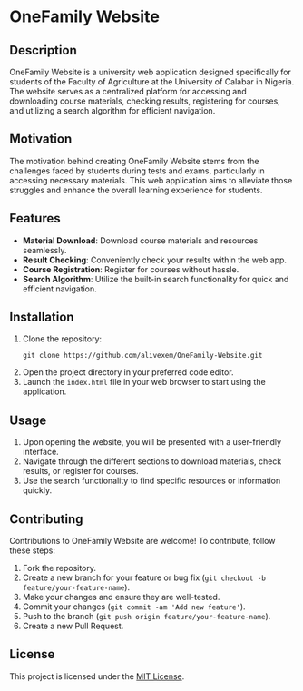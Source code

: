 

# OneFamily Website

## Description
OneFamily Website is a university web application designed specifically for students of the Faculty of Agriculture at the University of Calabar in Nigeria. The website serves as a centralized platform for accessing and downloading course materials, checking results, registering for courses, and utilizing a search algorithm for efficient navigation.

## Motivation
The motivation behind creating OneFamily Website stems from the challenges faced by students during tests and exams, particularly in accessing necessary materials. This web application aims to alleviate those struggles and enhance the overall learning experience for students.

## Features
- **Material Download**: Download course materials and resources seamlessly.
- **Result Checking**: Conveniently check your results within the web app.
- **Course Registration**: Register for courses without hassle.
- **Search Algorithm**: Utilize the built-in search functionality for quick and efficient navigation.

## Installation
1. Clone the repository:
   ```
   git clone https://github.com/alivexem/OneFamily-Website.git
   ```
2. Open the project directory in your preferred code editor.
3. Launch the `index.html` file in your web browser to start using the application.

## Usage
1. Upon opening the website, you will be presented with a user-friendly interface.
2. Navigate through the different sections to download materials, check results, or register for courses.
3. Use the search functionality to find specific resources or information quickly.

## Contributing
Contributions to OneFamily Website are welcome! To contribute, follow these steps:
1. Fork the repository.
2. Create a new branch for your feature or bug fix (`git checkout -b feature/your-feature-name`).
3. Make your changes and ensure they are well-tested.
4. Commit your changes (`git commit -am 'Add new feature'`).
5. Push to the branch (`git push origin feature/your-feature-name`).
6. Create a new Pull Request.

## License
This project is licensed under the [MIT License](LICENSE).

